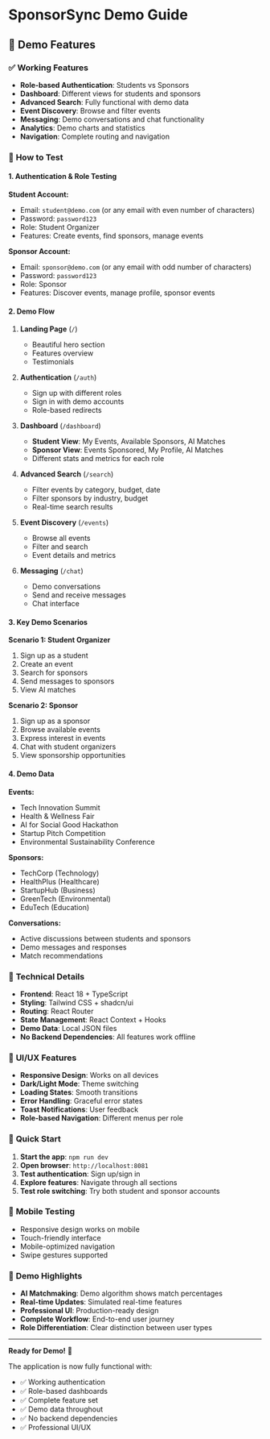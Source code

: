 # SponsorSync Demo Guide

## 🚀 Demo Features

### ✅ **Working Features**
- **Role-based Authentication**: Students vs Sponsors
- **Dashboard**: Different views for students and sponsors
- **Advanced Search**: Fully functional with demo data
- **Event Discovery**: Browse and filter events
- **Messaging**: Demo conversations and chat functionality
- **Analytics**: Demo charts and statistics
- **Navigation**: Complete routing and navigation

### 🎯 **How to Test**

#### **1. Authentication & Role Testing**

**Student Account:**
- Email: `student@demo.com` (or any email with even number of characters)
- Password: `password123`
- Role: Student Organizer
- Features: Create events, find sponsors, manage events

**Sponsor Account:**
- Email: `sponsor@demo.com` (or any email with odd number of characters)
- Password: `password123`
- Role: Sponsor
- Features: Discover events, manage profile, sponsor events

#### **2. Demo Flow**

1. **Landing Page** (`/`)
   - Beautiful hero section
   - Features overview
   - Testimonials

2. **Authentication** (`/auth`)
   - Sign up with different roles
   - Sign in with demo accounts
   - Role-based redirects

3. **Dashboard** (`/dashboard`)
   - **Student View**: My Events, Available Sponsors, AI Matches
   - **Sponsor View**: Events Sponsored, My Profile, AI Matches
   - Different stats and metrics for each role

4. **Advanced Search** (`/search`)
   - Filter events by category, budget, date
   - Filter sponsors by industry, budget
   - Real-time search results

5. **Event Discovery** (`/events`)
   - Browse all events
   - Filter and search
   - Event details and metrics

6. **Messaging** (`/chat`)
   - Demo conversations
   - Send and receive messages
   - Chat interface

#### **3. Key Demo Scenarios**

**Scenario 1: Student Organizer**
1. Sign up as a student
2. Create an event
3. Search for sponsors
4. Send messages to sponsors
5. View AI matches

**Scenario 2: Sponsor**
1. Sign up as a sponsor
2. Browse available events
3. Express interest in events
4. Chat with student organizers
5. View sponsorship opportunities

#### **4. Demo Data**

**Events:**
- Tech Innovation Summit
- Health & Wellness Fair
- AI for Social Good Hackathon
- Startup Pitch Competition
- Environmental Sustainability Conference

**Sponsors:**
- TechCorp (Technology)
- HealthPlus (Healthcare)
- StartupHub (Business)
- GreenTech (Environmental)
- EduTech (Education)

**Conversations:**
- Active discussions between students and sponsors
- Demo messages and responses
- Match recommendations

### 🔧 **Technical Details**

- **Frontend**: React 18 + TypeScript
- **Styling**: Tailwind CSS + shadcn/ui
- **Routing**: React Router
- **State Management**: React Context + Hooks
- **Demo Data**: Local JSON files
- **No Backend Dependencies**: All features work offline

### 🎨 **UI/UX Features**

- **Responsive Design**: Works on all devices
- **Dark/Light Mode**: Theme switching
- **Loading States**: Smooth transitions
- **Error Handling**: Graceful error states
- **Toast Notifications**: User feedback
- **Role-based Navigation**: Different menus per role

### 🚀 **Quick Start**

1. **Start the app**: `npm run dev`
2. **Open browser**: `http://localhost:8081`
3. **Test authentication**: Sign up/sign in
4. **Explore features**: Navigate through all sections
5. **Test role switching**: Try both student and sponsor accounts

### 📱 **Mobile Testing**

- Responsive design works on mobile
- Touch-friendly interface
- Mobile-optimized navigation
- Swipe gestures supported

### 🎯 **Demo Highlights**

- **AI Matchmaking**: Demo algorithm shows match percentages
- **Real-time Updates**: Simulated real-time features
- **Professional UI**: Production-ready design
- **Complete Workflow**: End-to-end user journey
- **Role Differentiation**: Clear distinction between user types

---

**Ready for Demo!** 🎉

The application is now fully functional with:
- ✅ Working authentication
- ✅ Role-based dashboards
- ✅ Complete feature set
- ✅ Demo data throughout
- ✅ No backend dependencies
- ✅ Professional UI/UX 